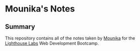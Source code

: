 # Mounika's Notes

## Summary 

This repository contains all of the notes taken by [Mounika](https://github.com/m-vojjala) for the [Lighthouse Labs](https://github.com/orgs/lighthouse-labs/teams/web-assessment-test-students) Web Development Bootcamp.